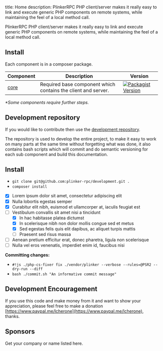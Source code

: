 title: Home
description: PlinkerRPC PHP client/server makes it really easy to link and execute generic PHP components on remote systems, while maintaining the feel of a local method call.

PlinkerRPC PHP client/server makes it really easy to link and execute generic PHP 
components on remote systems, while maintaining the feel of a local method call.

## Install

Each component is in a composer package.

| Component    | Description | Version |
| ----------   | ------------- |  ------------- | 
| [core](/core/)         | Required base component which contains the client and server. | [![Packagist Version](https://img.shields.io/packagist/v/plinker/core.svg?style=flat-square)](https://github.com/plinker-rpc/core/releases) |

<em>*Some components require further steps.</em>

Development repository
----------------------

If you would like to contribute then use the [development repository](https://github.com/plinker-rpc/development).

The repository is used to develop the entire project, to make it easy to work on many parts at the same time without forgetting what was done,
it also contains bash scripts which will commit and do semantic versioning for each sub component and build this documentation.

## Install

 - `git clone git@github.com:plinker-rpc/development.git .`
 - `composer install`

* [x] Lorem ipsum dolor sit amet, consectetur adipiscing elit
* [x] Nulla lobortis egestas semper
* [x] Curabitur elit nibh, euismod et ullamcorper at, iaculis feugiat est
* [ ] Vestibulum convallis sit amet nisi a tincidunt
    * [x] In hac habitasse platea dictumst
    * [x] In scelerisque nibh non dolor mollis congue sed et metus
    * [x] Sed egestas felis quis elit dapibus, ac aliquet turpis mattis
    * [ ] Praesent sed risus massa
* [ ] Aenean pretium efficitur erat, donec pharetra, ligula non scelerisque
* [ ] Nulla vel eros venenatis, imperdiet enim id, faucibus nisi

**Committing changes:**

 - `#!js ./php-cs-fixer fix ./vendor/plinker --verbose --rules=@PSR2 --dry-run --diff`
 - `bash ./commit.sh "An informative commit message"`

## Development Encouragement

If you use this code and make money from it and want to show your appreciation,
please feel free to make a donation [https://www.paypal.me/lcherone](https://www.paypal.me/lcherone), thanks.

## Sponsors

Get your company or name listed here.
